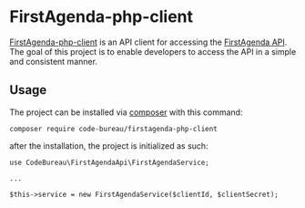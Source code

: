 # FirstAgenda-php-client

[FirstAgenda-php-client](https://packagist.org/packages/code-bureau/firstagenda-php-client) is an API client for accessing the [FirstAgenda API](https://prepare.firstagenda.com/api/publication/swagger/index). The goal of this project is to
enable developers to access the API in a simple and consistent manner.

## Usage
The project can be installed via [composer](https://getcomposer.org/) with this command:

```
composer require code-bureau/firstagenda-php-client
```

after the installation, the project is initialized as such:

```
use CodeBureau\FirstAgendaApi\FirstAgendaService;

...

$this->service = new FirstAgendaService($clientId, $clientSecret);

```
